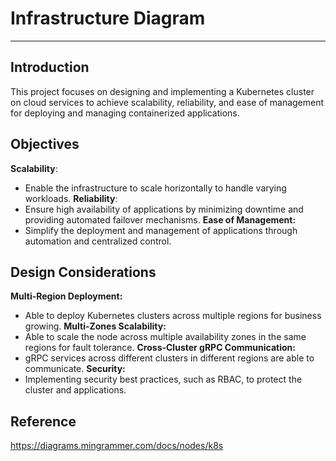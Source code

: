# Infrastructure Diagram
------------------------

## Introduction
This project focuses on designing and implementing a Kubernetes cluster on cloud services to achieve scalability, reliability, and ease of management for deploying and managing containerized applications.

## Objectives
**Scalability**: 
  - Enable the infrastructure to scale horizontally to handle varying workloads.
**Reliability**:
  - Ensure high availability of applications by minimizing downtime and providing automated failover mechanisms.
**Ease of Management:**
  - Simplify the deployment and management of applications through automation and centralized control.

## Design Considerations
**Multi-Region Deployment:** 
  - Able to deploy Kubernetes clusters across multiple regions for business growing.
**Multi-Zones Scalability:**
  - Able to scale the node across multiple availability zones in the same regions for fault tolerance.
**Cross-Cluster gRPC Communication:**
  - gRPC services across different clusters in different regions are able to communicate.
**Security:**
  - Implementing security best practices, such as RBAC, to protect the cluster and applications.

## Reference
https://diagrams.mingrammer.com/docs/nodes/k8s
